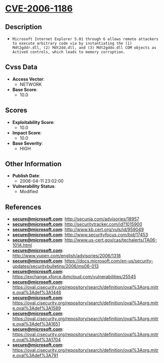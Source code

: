 
# [CVE-2006-1186](https://cve.mitre.org/cgi-bin/cvename.cgi?name=CVE-2006-1186)

## Description

- `Microsoft Internet Explorer 5.01 through 6 allows remote attackers to execute arbitrary code via by instantiating the (1) Mdt2gddr.dll, (2) Mdt2dd.dll, and (3) Mdt2gddo.dll COM objects as ActiveX controls, which leads to memory corruption.`

## Cvss Data

- **Access Vector**:
  - NETWORK
- **Base Score**:
  - 10.0

## Scores

- **Exploitability Score**:
  - 10.0
- **Impact Score**:
  - 10.0
- **Base Severity**:
  - HIGH

## Other Information

- **Publish Date**:
  - 2006-04-11 23:02:00
- **Vulnerability Status**:
  - Modified

## References

- **secure@microsoft.com**: http://secunia.com/advisories/18957
- **secure@microsoft.com**: http://securitytracker.com/id?1015900
- **secure@microsoft.com**: http://www.kb.cert.org/vuls/id/959049
- **secure@microsoft.com**: http://www.securityfocus.com/bid/17453
- **secure@microsoft.com**: http://www.us-cert.gov/cas/techalerts/TA06-101A.html
- **secure@microsoft.com**: http://www.vupen.com/english/advisories/2006/1318
- **secure@microsoft.com**: https://docs.microsoft.com/en-us/security-updates/securitybulletins/2006/ms06-013
- **secure@microsoft.com**: https://exchange.xforce.ibmcloud.com/vulnerabilities/25545
- **secure@microsoft.com**: https://oval.cisecurity.org/repository/search/definition/oval%3Aorg.mitre.oval%3Adef%3A1446
- **secure@microsoft.com**: https://oval.cisecurity.org/repository/search/definition/oval%3Aorg.mitre.oval%3Adef%3A1589
- **secure@microsoft.com**: https://oval.cisecurity.org/repository/search/definition/oval%3Aorg.mitre.oval%3Adef%3A1651
- **secure@microsoft.com**: https://oval.cisecurity.org/repository/search/definition/oval%3Aorg.mitre.oval%3Adef%3A1704
- **secure@microsoft.com**: https://oval.cisecurity.org/repository/search/definition/oval%3Aorg.mitre.oval%3Adef%3A791
